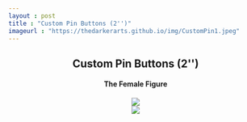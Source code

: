 ```yaml
---
layout : post
title : "Custom Pin Buttons (2'')"
imageurl : "https://thedarkerarts.github.io/img/CustomPin1.jpeg"
---
```


<div class="col-xs-12 col-sm-12 col-md-12">
	<center>
		<h2>Custom Pin Buttons (2'')</h2>
		<h4>The Female Figure</h4>
	</center>
</div>
<div class="col-xs-6 col-sm-6 col-md-6">
	<center>
		<img src="https://thedarkerarts.github.io/img/CustomPin1.jpeg">
	</center>
</div>
<div class="col-xs-6 col-sm-6 col-md-6">
	<center>
		<img src="https://thedarkerarts.github.io/img/CustomPin.jpeg">
	</center>
</div>